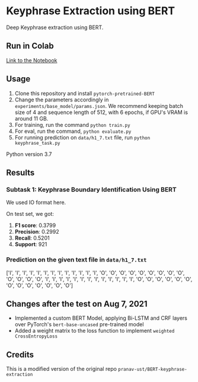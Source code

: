 # Keyphrase Extraction using BERT

Deep Keyphrase extraction using BERT.

## Run in Colab

<a href="https://colab.research.google.com/drive/1MIZHsnsscPK96Sh6va1-LP6ODxidj4Er?usp=sharing">Link to the Notebook</a>

## Usage

1. Clone this repository and install `pytorch-pretrained-BERT`
2. Change the parameters accordingly in `experiments/base_model/params.json`. We recommend keeping batch size of 4 and sequence length of 512, with 6 epochs, if GPU's VRAM is around 11 GB.
3. For training, run the command `python train.py`
4. For eval, run the command, `python evaluate.py`
5. For running prediction on `data/h1_7.txt` file, run `python keyphrase_task.py`

Python version 3.7

## Results

### Subtask 1: Keyphrase Boundary Identification Using BERT

We used IO format here. 

On test set, we got:

1. **F1 score**: 0.3799
2. **Precision**: 0.2992
3. **Recall**: 0.5201
4. **Support**: 921

### Prediction on the given text file in `data/h1_7.txt`

['I', 'I', 'I', 'I', 'I', 'I', 'I', 'I', 'I', 'I', 'I', 'I', 'I', 'O', 'O', 'O', 'O', 'O', 'O', 'O', 'O', 'O', 'O', 'O', 'O', 'O', 'I', 'I', 'I', 'I', 'I', 'I', 'I', 'I', 'I', 'I', 'I', 'I', 'I', 'O', 'O', 'O', 'O', 'O', 'O', 'O', 'O', 'O', 'O', 'O', 'O', 'O']

## Changes after the test on Aug 7, 2021

- Implemented a custom BERT Model, applying Bi-LSTM and CRF layers over PyTorch's `bert-base-uncased` pre-trained model
- Added a weight matrix to the loss function to implement `weighted CrossEntropyLoss`

## Credits

This is a modified version of the original repo `pranav-ust/BERT-keyphrase-extraction`

